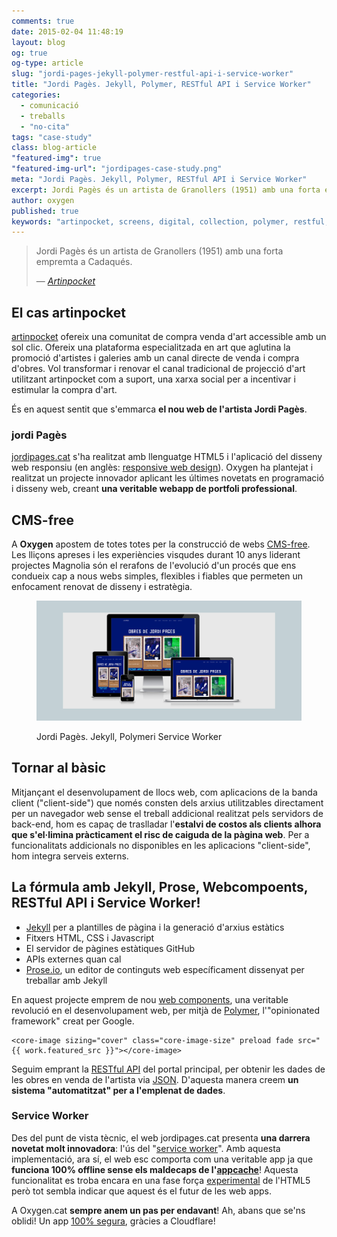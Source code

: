 ```yaml
---
comments: true
date: 2015-02-04 11:48:19
layout: blog
og: true
og-type: article
slug: "jordi-pages-jekyll-polymer-restful-api-i-service-worker"
title: "Jordi Pagès. Jekyll, Polymer, RESTful API i Service Worker"
categories: 
  - comunicació
  - treballs
  - "no-cita"
tags: "case-study" 
class: blog-article
"featured-img": true
"featured-img-url": "jordipages-case-study.png"
meta: "Jordi Pagès. Jekyll, Polymer, RESTful API i Service Worker"
excerpt: Jordi Pagès és un artista de Granollers (1951) amb una forta empremta a Cadaqués.
author: oxygen
published: true
keywords: "artinpocket, screens, digital, collection, polymer, restful, api, service, worker"
---
```


>Jordi Pagès és un artista de Granollers (1951) amb una forta empremta a Cadaqués.<footer>&mdash; <cite><a href="{{ page.url }}" title="{{ page.title }}">Artinpocket</a></cite></footer>

## El cas artinpocket

[artinpocket](/artipocket-la-comunitat-de-compra-venda-d-art-accessible-amb-un-sol-clic/ "Artinpocket, la comunitat de compra venda d'art accessible amb un sol clic") ofereix una comunitat de compra venda d'art accessible amb un sol clic. Ofereix una plataforma especialitzada en art que aglutina la promoció d'artistes i galeries amb un canal directe de venda i compra d'obres. Vol transformar i renovar el canal tradicional de projecció d'art utilitzant artinpocket com a suport, una xarxa social per a incentivar i estimular la compra d'art. 

És en aquest sentit que s'emmarca **el nou web de l'artista Jordi Pagès**.

### jordi Pagès

[jordipages.cat](http://www.jordipages.cat/ "Jordi Pagès és un artista de Granollers amb una forta empremta a Cadaqués") s'ha realitzat amb llenguatge HTML5 i l'aplicació del disseny web responsiu (en anglès: [responsive web design](http://en.wikipedia.org/wiki/Responsive_web_design "Responsive web desgin - Wikipedia the free encyclopedia")). Oxygen ha plantejat i realitzat un projecte innovador aplicant les últimes novetats en programació i disseny web, creant **una veritable webapp de portfoli professional**.

## CMS-free

A **Oxygen** apostem de totes totes per la construcció de webs [CMS-free](/oxygen-un-web-cms-free). Les lliçons apreses i les experiències visqudes durant 10 anys liderant projectes Magnolia són el rerafons de l'evolució d'un procés que ens condueix cap a nous webs simples, flexibles i fiables que permeten un enfocament renovat de disseny i estratègia.

<figure class="hidden-xs hidden-sm ox_animate_when_almost_visible ox_right-to-left"><img src="/assets/img/jordipages-full-width-snapshot.png" /><figcaption><p>Jordi Pagès. Jekyll, Polymeri Service Worker</p></figcaption></figure>

## Tornar al bàsic

Mitjançant el desenvolupament de llocs web, com aplicacions de la banda client ("client-side") que només consten dels arxius utilitzables directament per un navegador web sense el treball addicional realitzat pels servidors de back-end, hom es capaç de traslladar l'**estalvi de costos als clients alhora que s'el·limina pràcticament el risc de caiguda de la pàgina web**. Per a funcionalitats addicionals no disponibles en les aplicacions "client-side", hom integra serveis externs.

## La fórmula amb Jekyll, Prose, Webcompoents, RESTful API i Service Worker!

- [Jekyll](http://jekyllrb.com/ "Jekyll &bull; Simple, blog-aware, static sites") per a plantilles de pàgina i la generació d'arxius estàtics
- Fitxers HTML, CSS i Javascript
- El servidor de pàgines estàtiques GitHub
- APIs externes quan cal
- [Prose.io](http://prose.io/ "Prose &middot; A Content Editor for GitHub"), un editor de continguts web específicament dissenyat per treballar amb Jekyll

En aquest projecte emprem de nou [web components](http://webcomponents.org/ "WebComponents.org"), una veritable revolució en el desenvolupament web, per mitjà de [Polymer](http://www.polymer-project.org/ "Welcome - Polymer"), l'"opinionated framework" creat per Google.

<pre><code>&#60;core-image sizing="cover" class="core-image-size" preload fade src="&#123;&#123; work.featured_src &#125;&#125;"&#62;&#60;/core-image&#62;</code></pre>

Seguim emprant la [RESTful API](http://en.wikipedia.org/wiki/Representational_state_transfer "Representational state transfer - Wikipedia, the free encyclopedia") del portal principal, per obtenir les dades de les obres en venda de l'artista via [JSON](http://en.wikipedia.org/wiki/JSON "JSON - Wikipedia, the free encyclopedia"). D'aquesta manera creem **un sistema "automatitzat" per a l'emplenat de dades**.

### Service Worker

Des del punt de vista tècnic, el web jordipages.cat presenta **una darrera novetat molt innovadora**: l'ús del "[service worker](http://www.html5rocks.com/en/tutorials/service-worker/introduction/)". Amb aquesta implementació, ara sí, el web esc comporta com una veritable app ja que **funciona 100% offline sense els maldecaps de l'[appcache](http://alistapart.com/article/application-cache-is-a-douchebag)**! Aquesta funcionalitat es troba encara en una fase força [experimental](http://caniuse.com/#feat=serviceworkers) de l'HTML5 però tot sembla indicar que aquest és el futur de les web apps.

A Oxygen.cat **sempre anem un pas per endavant**! Ah, abans que se'ns oblidi! Un app [100% segura](/webs-segures-per-a-tothom-amb-ssl/), gràcies a Cloudflare!